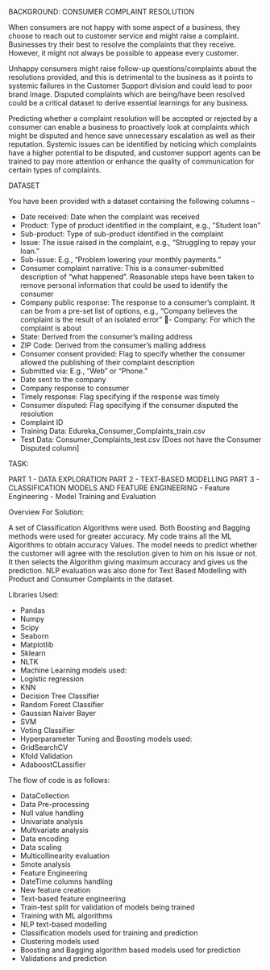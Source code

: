 BACKGROUND: CONSUMER COMPLAINT RESOLUTION

When consumers are not happy with some aspect of a business, they choose to reach out to customer service and might raise a complaint. Businesses try their best to resolve the complaints that they receive. However, it might not always be possible to appease every customer.

Unhappy consumers might raise follow-up questions/complaints about the resolutions provided, and this is detrimental to the business as it points to systemic failures in the Customer Support division and could lead to poor brand image. Disputed complaints which are being/have been resolved could be a critical dataset to derive essential learnings for any business.

Predicting whether a complaint resolution will be accepted or rejected by a consumer can enable a business to proactively look at complaints which might be disputed and hence save unnecessary escalation as well as their reputation. Systemic issues can be identified by noticing which complaints have a higher potential to be disputed, and customer support agents can be trained to pay more attention or enhance the quality of communication for certain types of complaints.


DATASET

You have been provided with a dataset containing the following columns –

- Date received: Date when the complaint was received
- Product: Type of product identified in the complaint, e.g., “Student loan”
- Sub-product: Type of sub-product identified in the complaint
- Issue: The issue raised in the complaint, e.g., “Struggling to repay your loan.”
- Sub-issue: E.g., “Problem lowering your monthly payments.”
- Consumer complaint narrative: This is a consumer-submitted description of “what happened”. Reasonable steps have been taken to remove personal information that could be used to identify the consumer
- Company public response: The response to a consumer’s complaint. It can be from a pre-set list of options, e.g., “Company believes the complaint is the result of an isolated error”
- Company: For which the complaint is about
- State: Derived from the consumer’s mailing address
- ZIP Code: Derived from the consumer’s mailing address
- Consumer consent provided: Flag to specify whether the consumer allowed the publishing of their complaint description
- Submitted via: E.g., “Web” or “Phone.”
- Date sent to the company
- Company response to consumer
- Timely response: Flag specifying if the response was timely
- Consumer disputed: Flag specifying if the consumer disputed the resolution
- Complaint ID
- Training Data: Edureka_Consumer_Complaints_train.csv
- Test Data: Consumer_Complaints_test.csv [Does not have the Consumer Disputed column]

TASK:

PART 1 - DATA EXPLORATION
PART 2 - TEXT-BASED MODELLING
PART 3 - CLASSIFICATION MODELS AND FEATURE ENGINEERING
       - Feature Engineering 
       - Model Training and Evaluation


Overview For Solution:

A set of Classification Algorithms were used. Both Boosting and Bagging methods were used for greater accuracy. 
My code trains all the ML Algorithms to obtain accuracy Values. The model needs to predict whether the customer will agree with the resolution given to him on his issue or not.
It then selects the Algorithm giving maximum accuracy and gives us the prediction.
NLP evaluation was also done for Text Based Modelling with Product and Consumer Complaints in the dataset.

Libraries Used:
- Pandas
- Numpy
- Scipy
- Seaborn
- Matplotlib
- Sklearn
- NLTK
- Machine Learning models used:
- Logistic regression
- KNN 
- Decision Tree Classifier
- Random Forest Classifier
- Gaussian Naiver Bayer
- SVM
- Voting Classifier
- Hyperparameter Tuning and Boosting models used:
- GridSearchCV
- Kfold Validation
- AdaboostCLassifier


The flow of code is as follows:
- DataCollection
- Data Pre-processing 
- Null value handling
- Univariate analysis
- Multivariate analysis
- Data encoding
- Data scaling
- Multicollinearity evaluation
- Smote analysis
- Feature Engineering
- DateTime columns handling
- New feature creation
- Text-based feature engineering
- Train-test split for validation of models being trained
- Training with ML algorithms
- NLP text-based modelling
- Classification models used for training and prediction
- Clustering models used
- Boosting and Bagging algorithm based models used for prediction
- Validations and prediction 
